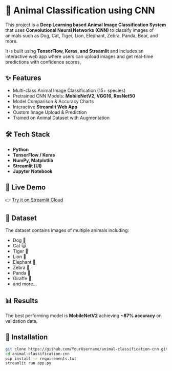 # 🐾 Animal Classification using CNN

This project is a **Deep Learning based Animal Image Classification System** that uses **Convolutional Neural Networks (CNN)** to classify images of animals such as Dog, Cat, Tiger, Lion, Elephant, Zebra, Panda, Bear, and more.  

It is built using **TensorFlow, Keras, and Streamlit** and includes an interactive web app where users can upload images and get real-time predictions with confidence scores.

## ✨ Features
- Multi-class Animal Image Classification (15+ species)
- Pretrained CNN Models: **MobileNetV2, VGG16, ResNet50**
- Model Comparison & Accuracy Charts
- Interactive **Streamlit Web App**
- Custom Image Upload & Prediction
- Trained on Animal Dataset with Augmentation

## 🛠️ Tech Stack
- **Python**
- **TensorFlow / Keras**
- **NumPy, Matplotlib**
- **Streamlit (UI)**
- **Jupyter Notebook**

## 🚀 Live Demo
👉 [Try it on Streamlit Cloud](https://animal-classification-cnn-36kbbwxe8axrr8sgssxufx.streamlit.app/)

## 📂 Dataset
The dataset contains images of multiple animals including:
- Dog 🐶
- Cat 🐱
- Tiger 🐯
- Lion 🦁
- Elephant 🐘
- Zebra 🦓
- Panda 🐼
- Giraffe 🦒
- and more…

## 📊 Results
The best performing model is **MobileNetV2** achieving **~87% accuracy** on validation data.

## 🔧 Installation
```bash
git clone https://github.com/YourUsername/animal-classification-cnn.git
cd animal-classification-cnn
pip install -r requirements.txt
streamlit run app.py
